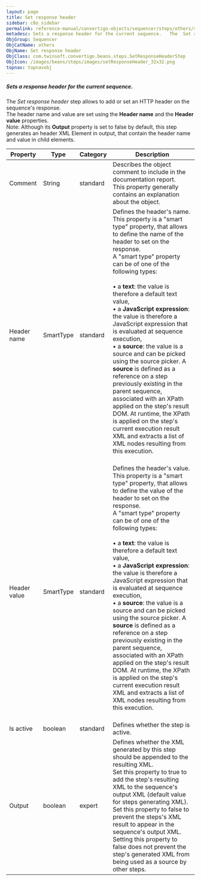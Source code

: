 ```yaml
---
layout: page
title: Set response header
sidebar: c8o_sidebar
permalink: reference-manual/convertigo-objects/sequencer/steps/others/set-response-header/
metadesc: Sets a response header for the current sequence.   The  Set response header  step allows to add or set an HTTP header on the sequence's response.  The
ObjGroup: Sequencer
ObjCatName: others
ObjName: Set response header
ObjClass: com.twinsoft.convertigo.beans.steps.SetResponseHeaderStep
ObjIcon: /images/beans/steps/images/setResponseHeader_32x32.png
topnav: topnavobj
---
```

##### Sets a response header for the current sequence. 

The <i>Set response header</i> step allows to add or set an HTTP header on the sequence's response. <br/>The header name and value are set using the <b>Header name</b> and the <b>Header value</b> properties. <br/><span class="orangetwinsoft">Note:</span> Although its <b>Output</b> property is set to <span class="computer">false</span> by default, this step generates an <span class="computer">header</span> XML Element in output, that contain the header name and value in child elements.

Property | Type | Category | Description
--- | --- | --- | ---
Comment | String | standard | Describes the object comment to include in the documentation report.<br/>This property generally contains an explanation about the object.
Header name | SmartType | standard | Defines the header's name.<br/>This property is a "smart type" property, that allows to define the name of the header to set on the response. <br/>A "smart type" property can be of one of the following types: <br/><br/>• a <b>text</b>: the value is therefore a default text value, <br/>• a <b>JavaScript expression</b>: the value is therefore a JavaScript expression that is evaluated at sequence execution, <br/>• a <b>source</b>: the value is a source and can be picked using the source picker. A <b>source</b> is defined as a reference on a step previously existing in the parent sequence, associated with an XPath applied on the step's result DOM. At runtime, the XPath is applied on the step's current execution result XML and extracts a list of XML nodes resulting from this execution. <br/><br/>
Header value | SmartType | standard | Defines the header's value.<br/>This property is a "smart type" property, that allows to define the value of the header to set on the response. <br/>A "smart type" property can be of one of the following types: <br/><br/>• a <b>text</b>: the value is therefore a default text value, <br/>• a <b>JavaScript expression</b>: the value is therefore a JavaScript expression that is evaluated at sequence execution, <br/>• a <b>source</b>: the value is a source and can be picked using the source picker. A <b>source</b> is defined as a reference on a step previously existing in the parent sequence, associated with an XPath applied on the step's result DOM. At runtime, the XPath is applied on the step's current execution result XML and extracts a list of XML nodes resulting from this execution. <br/><br/>
Is active | boolean | standard | Defines whether the step is active.
Output | boolean | expert | Defines whether the XML generated by this step should be appended to the resulting XML.<br/>Set this property to <span class="computer">true</span> to add the step's resulting XML to the sequence's output XML (default value for steps generating XML). Set this property to <span class="computer">false</span> to prevent the steps's XML result to appear in the sequence's output XML.<br/>Setting this property to <span class="computer">false</span> does not prevent the step's generated XML from being used as a source by other steps.
